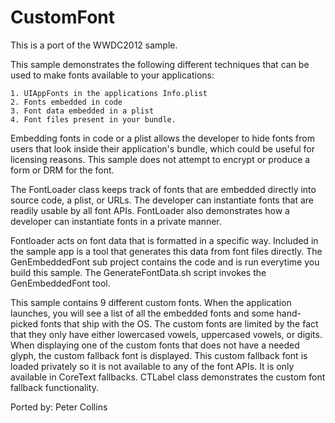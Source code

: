 CustomFont
==========

This is a port of the WWDC2012 sample.

This sample demonstrates the following different techniques that can be used
 to make fonts available to your applications:
 
 	1. UIAppFonts in the applications Info.plist
 	2. Fonts embedded in code
 	3. Font data embedded in a plist
 	4. Font files present in your bundle.
 	
 Embedding fonts in code or a plist allows the developer to hide fonts from users that
 look inside their application's bundle, which could be useful for licensing reasons.
 This sample does not attempt to encrypt or produce a form or DRM for the font.
 
 The FontLoader class keeps track of fonts that are embedded directly into source code,
 a plist, or URLs. The developer can instantiate fonts that are readily usable by all font APIs.
 FontLoader also demonstrates how a developer can instantiate fonts in a private manner.
 
 Fontloader acts on font data that is formatted in a specific way. Included in the sample app
 is a tool that generates this data from font files directly. The GenEmbeddedFont sub project 
 contains the code and is run everytime you build this sample. The GenerateFontData.sh script 
 invokes the GenEmbeddedFont tool.
 
 This sample contains 9 different custom fonts. When the application launches, you will see a list
 of all the embedded fonts and some hand-picked fonts that ship with the OS. The custom fonts are
 limited by the fact that they only have either lowercased vowels, uppercased vowels, or digits.
 When displaying one of the custom fonts that does not have a needed glyph, the custom fallback font
 is displayed. This custom fallback font is loaded privately so it is not available to any of the
 font APIs. It is only available in CoreText fallbacks. CTLabel class demonstrates the custom font 
 fallback functionality.
 
 
Ported by: Peter Collins